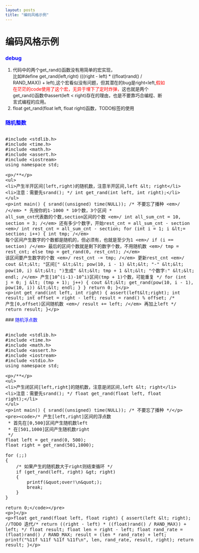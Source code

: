 ```yaml
---
layout: posts
title: "编码风格示例"
---
```

# 编码风格示例
### <font color="blue">debug</font>
1. 代码中的两个get_rand()函数没有用简单的宏实现，<br>比如#define get_rand(left,right) (((right - left) * ((float)rand() / RAND_MAX)) + left),这个宏看似没有问题，但其潜在的bug是right<left,<font color="red">假如在茫茫的code使用了这个宏，无异于埋下了定时炸弹，</font>这也就是两个get_rand()函数中assert(left < right)存在的理由，也是不要靠巧合编程、断言式编程的应用。
2. float get_rand(float left, float right)函数，TODO标签的使用

### <font color="blue">随机整数</font>
<xmp class="prettyprint linenums">
#include <stdlib.h>
#include <time.h>
#include <math.h>
#include <assert.h>
#include <iostream>
using namespace std;

/**
 * 产生半开区间[left,right)的随机数，注意半开区间,left < right
 * 注意：需要先srand();
 */
int get_rand(int left, int right);

int main() {
	srand((unsigned) time(NULL)); /* 不要忘了播种 */
	/*
	 * 先按你的1-1000
	 * 10个数，3个区间
	 * all_sum_cnt代表数的个数,section区间的个数
	 */
	int all_sum_cnt = 10, section = 3;
	/* 还有多少个数字，开始rest_cnt = all_sum_cnt - section */
	int rest_cnt = all_sum_cnt - section;
	for (int i = 1; i <= section; i++) {
		int tmp; /* 每个区间产生数字的个数都是随机的，但必须有，也就是至少为1 */
		if (i == section) /* 最后的区间个数就是剩下的数字个数，不用随机数 */
			tmp = rest_cnt;
		else
			tmp = get_rand(0, rest_cnt); /* 该区间要产生数字的个数 */
		rest_cnt -= tmp; /* 更新rest_cnt */
		cout << "区间[" << pow(10, i - 1) << "-" << pow(10, i) << ")生成" << tmp + 1
				<< "个数字:" << endl;
		/* 产生[10^(i-1)-10^i)区间(tmp + 1)个数，可能重复 */
		for (int j = 0; j < (tmp + 1); j++) {
			cout << get_rand(pow(10, i - 1), pow(10, i)) << endl;
		}
	}
	return 0;
}

int get_rand(int left, int right) {
	assert(left<right);
	int result;
	int offset = right - left;
	result = rand() % offset; /* 产生[0,offset)区间随机数 */
	result += left; /* 再加上left */
	return result;
}

</xmp>
### <font color="blue">随机浮点数</font>
<xmp class="prettyprint linenums">
#include <stdlib.h>
#include <time.h>
#include <math.h>
#include <assert.h>
#include <iostream>
#include <stdio.h>
using namespace std;
 
/**
 * 产生闭区间[left,right]的随机数，注意是闭区间,left < right
 * 注意：需要先srand();
 */
float get_rand(float left, float right);
 
int main() {
    srand((unsigned) time(NULL)); /* 不要忘了播种 */
 
    /* 产生[left,right]区间的浮点数
     * 首先在[0,500]区间产生随机数left
     * 在[501,1000]区间产生随机数right
     */
    float left = get_rand(0, 500);
    float right = get_rand(501,1000);
 
    for (;;)
    {
        /* 如果产生的随机数大于right则结束循环 */
        if (get_rand(left, right) > right)
        {
            printf("over!\n");
            break;
        }
    }
 
    return 0;
}
 
float get_rand(float left, float right) {
    assert(left < right);
	//TODO 迭代/* return ((right - left) * ((float)rand() / RAND_MAX)) + left; */
    float result;
    float len = right - left;
    float rand_rate = (float)rand() / RAND_MAX;
    result = (len * rand_rate) + left;
    printf("%11f   %11f   %11f   %11f\n", len, rand_rate, result, right);
    return result;
}

</xmp>